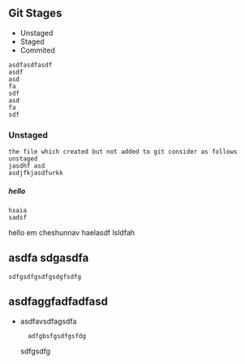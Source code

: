 ## Git Stages
- Unstaged
- Staged
- Commited
```
asdfasdfasdf
asdf
asd
fa
sdf
asd
fa
sdf
```


### Unstaged
    the file which created but not added to git consider as follows unstaged
    jasdhf asd
    asdjfkjasdfurkk
##### hello
    hsaia
    sadsf

hello em cheshunnav
    haelasdf lsldfah

## asdfa sdgasdfa
    sdfgsdfgsdfgsdgfsdfg


## asdfaggfadfadfasd
- asdfavsdfagsdfa

        adfgbsfgsdfgsfdg
    sdfgsdfg
